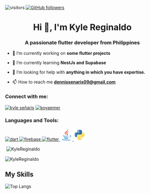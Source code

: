 ![visitors](https://visitor-badge.laobi.icu/badge?page_id=KyleReginaldo.KyleReginaldo)
[![GitHub followers](https://img.shields.io/github/followers/karlreginaldo.svg?style=social&label=Follow)](https://github.com/KyleReginaldo?tab=followers)

<h1 align="center">Hi 👋, I'm Kyle Reginaldo</h1>
<h3 align="center">A passionate flutter developer from Philippines</h3>

- 🔭 I’m currently working on **some flutter projects**

- 🌱 I’m currently learning **NestJs and Supabase**

- 🤝 I’m looking for help with **anything in which you have expertise.**

- 📫 How to reach me **dennissenaris09@gmail.com**

<h3 align="left">Connect with me:</h3>
<p align="left">
<a href="https://fb.com/kyle señaris" target="blank"><img align="center" src="https://raw.githubusercontent.com/rahuldkjain/github-profile-readme-generator/master/src/images/icons/Social/facebook.svg" alt="kyle señaris" height="30" width="40" /></a>
<a href="https://instagram.com/koyaemer" target="blank"><img align="center" src="https://raw.githubusercontent.com/rahuldkjain/github-profile-readme-generator/master/src/images/icons/Social/instagram.svg" alt="koyaemer" height="30" width="40" /></a>
</p>

<h3 align="left">Languages and Tools:</h3>
<p align="left"> <a href="https://dart.dev" target="_blank" rel="noreferrer"> <img src="https://www.vectorlogo.zone/logos/dartlang/dartlang-icon.svg" alt="dart" width="40" height="40"/> </a> <a href="https://firebase.google.com/" target="_blank" rel="noreferrer"> <img src="https://www.vectorlogo.zone/logos/firebase/firebase-icon.svg" alt="firebase" width="40" height="40"/> </a> <a href="https://flutter.dev" target="_blank" rel="noreferrer"> <img src="https://www.vectorlogo.zone/logos/flutterio/flutterio-icon.svg" alt="flutter" width="40" height="40"/> </a> <a href="https://www.java.com" target="_blank" rel="noreferrer"> <img src="https://raw.githubusercontent.com/devicons/devicon/master/icons/java/java-original.svg" alt="java" width="40" height="40"/> </a> <a href="https://www.python.org" target="_blank" rel="noreferrer"> <img src="https://raw.githubusercontent.com/devicons/devicon/master/icons/python/python-original.svg" alt="python" width="40" height="40"/> </a> </p>

<p>&nbsp;<img align="center" src="https://github-readme-stats.vercel.app/api?username=KyleReginaldo&show_icons=true&locale=en" alt="KyleReginaldo" /></p>

<p><img align="center" src="https://github-readme-streak-stats.herokuapp.com/?user=KyleReginaldo&" alt="KyleReginaldo" /></p>

## My Skills
![Top Langs](https://github-readme-stats.vercel.app/api/top-langs/?username=KyleReginaldo&layout=compact)

